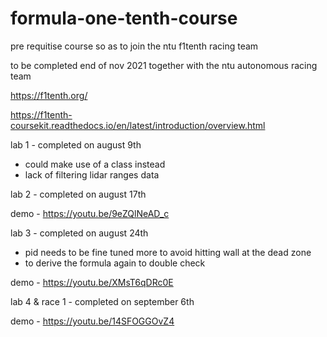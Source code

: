 # formula-one-tenth-course

pre requitise course so as to join the ntu f1tenth racing team 

to be completed end of nov 2021 together with the ntu autonomous racing team

https://f1tenth.org/

https://f1tenth-coursekit.readthedocs.io/en/latest/introduction/overview.html

lab 1 - completed on august 9th

- could make use of a class instead
- lack of filtering lidar ranges data

lab 2 - completed on august 17th

demo - https://youtu.be/9eZQlNeAD_c
    
lab 3 - completed on august 24th

- pid needs to be fine tuned more to avoid hitting wall at the dead zone
- to derive the formula again to double check

demo - https://youtu.be/XMsT6qDRc0E

lab 4 & race 1 - completed on september 6th

demo - https://youtu.be/14SFOGGOvZ4
